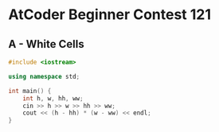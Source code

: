 # AtCoder Beginner Contest 121
## A - White Cells
```cpp
#include <iostream>

using namespace std;

int main() {
    int h, w, hh, ww;
    cin >> h >> w >> hh >> ww;
    cout << (h - hh) * (w - ww) << endl;
}
```
